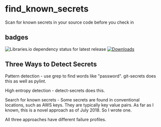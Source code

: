 # find_known_secrets
Scan for known secrets in your source code before you check in

badges
------

![Libraries.io dependency status for latest release](https://img.shields.io/librariesio/release/pypi/find-known-secrets) [![Downloads](https://pepy.tech/badge/find_known_secrets/month)](https://pepy.tech/project/find-known-secrets/month)

Three Ways to Detect Secrets
----------
Pattern detection - use grep to find words like "password". git-secrets does this as well as pylint.

High entropy detection - detect-secrets does this.

Search for known secrets - Some secrets are found in conventional locations, such as AWS keys. They are typically key value pairs. As far as I known, this is a novel approach as of July 2018. So I wrote one.

All three approaches have different failure profiles.
